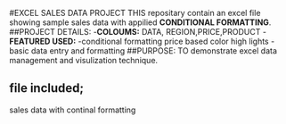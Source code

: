 #EXCEL SALES DATA PROJECT
THIS repositary contain an excel file showing sample sales data with appilied **CONDITIONAL FORMATTING**.
##PROJECT DETAILS:
-**COLOUMS:** DATA, REGION,PRICE,PRODUCT
-**FEATURED USED:**
-conditional formatting price based color high lights
-basic data entry and formatting
##PURPOSE:
TO demonstrate excel data management and visulization technique.
## file included;
sales data with continal formatting
